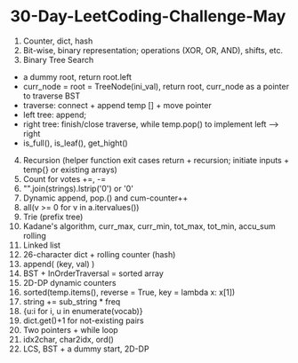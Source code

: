 # 30-Day-LeetCoding-Challenge-May
1. Counter, dict, hash
2. Bit-wise, binary representation; operations (XOR, OR, AND), shifts, etc.
3. Binary Tree Search
  * a dummy root, return root.left
  * curr_node = root = TreeNode(ini_val), return root, curr_node as a pointer to traverse BST
  * traverse: connect + append temp [] + move pointer
  * left tree: append; 
  * right tree: finish/close traverse, while temp.pop() to implement left --> right
  * is_full(), is_leaf(), get_hight()
4. Recursion (helper function exit cases return + recursion; initiate inputs + temp{} or existing arrays)
5. Count for votes +=, -=
6. "".join(strings).lstrip('0') or '0'
7. Dynamic append, pop.() and cum-counter++
8. all(v >= 0 for v in a.itervalues())
9. Trie (prefix tree)
10. Kadane's algorithm, curr_max, curr_min, tot_max, tot_min, accu_sum rolling
11. Linked list
12. 26-character dict + rolling counter (hash)
13. append( (key, val) )
14. BST + InOrderTraversal = sorted array
15. 2D-DP dynamic counters
16. sorted(temp.items(), reverse = True, key = lambda x: x[1])
17. string += sub_string * freq
18. {u:i for i, u in enumerate(vocab)}
19. dict.get()+1 for not-existing pairs
20. Two pointers + while loop
21. idx2char, char2idx, ord()
22. LCS, BST + a dummy start, 2D-DP
